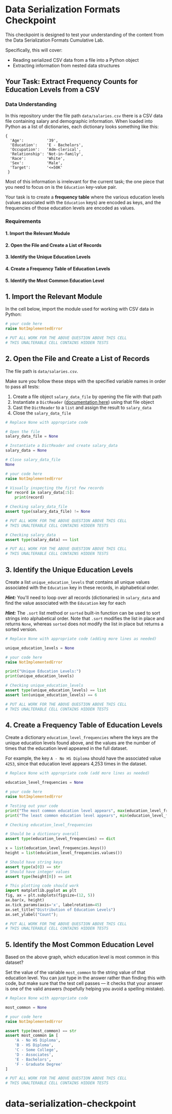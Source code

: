 # Data Serialization Formats Checkpoint

This checkpoint is designed to test your understanding of the content from the Data Serialization Formats Cumulative Lab.

Specifically, this will cover:

* Reading serialized CSV data from a file into a Python object
* Extracting information from nested data structures

## Your Task: Extract Frequency Counts for Education Levels from a CSV

### Data Understanding

In this repository under the file path `data/salaries.csv` there is a CSV data file containing salary and demographic information. When loaded into Python as a list of dictionaries, each dictionary looks something like this:

```
{
  'Age':          '39',
  'Education':    'E - Bachelors',
  'Occupation':   'Adm-clerical',
  'Relationship': 'Not-in-family',
  'Race':         'White',
  'Sex':          'Male',
  'Target':       '<=50K'
 }
```

Most of this information is irrelevant for the current task; the one piece that you need to focus on is the `Education` key-value pair.

Your task is to create a **frequency table** where the various education levels (values associated with the `Education` keys) are encoded as keys, and the frequencies of those education levels are encoded as values.

### Requirements

#### 1. Import the Relevant Module

#### 2. Open the File and Create a List of Records

#### 3. Identify the Unique Education Levels

#### 4. Create a Frequency Table of Education Levels

#### 5. Identify the Most Common Education Level

## 1. Import the Relevant Module

In the cell below, import the module used for working with CSV data in Python:


```python
# your code here
raise NotImplementedError
```


```python
# PUT ALL WORK FOR THE ABOVE QUESTION ABOVE THIS CELL
# THIS UNALTERABLE CELL CONTAINS HIDDEN TESTS
```

## 2. Open the File and Create a List of Records

The file path is `data/salaries.csv`.

Make sure you follow these steps with the specified variable names in order to pass all tests:

1. Create a file object `salary_data_file` by opening the file with that path
2. Instantiate a `DictReader` ([documentation here](https://docs.python.org/3/library/csv.html#csv.DictReader)) using that file object
3. Cast the `DictReader` to a `list` and assign the result to `salary_data`
4. Close the `salary_data_file`


```python
# Replace None with appropriate code

# Open the file
salary_data_file = None

# Instantiate a DictReader and create salary_data
salary_data = None

# Close salary_data_file
None

# your code here
raise NotImplementedError

# Visually inspecting the first few records
for record in salary_data[:5]:
    print(record)
```


```python
# Checking salary_data_file
assert type(salary_data_file) != None

# PUT ALL WORK FOR THE ABOVE QUESTION ABOVE THIS CELL
# THIS UNALTERABLE CELL CONTAINS HIDDEN TESTS
```


```python
# Checking salary_data
assert type(salary_data) == list

# PUT ALL WORK FOR THE ABOVE QUESTION ABOVE THIS CELL
# THIS UNALTERABLE CELL CONTAINS HIDDEN TESTS
```

## 3. Identify the Unique Education Levels

Create a list `unique_education_levels` that contains all unique values associated with the `Education` key in these records, in alphabetical order.

***Hint:*** You'll need to loop over all records (dictionaries) in `salary_data` and find the value associated with the `Education` key for each

***Hint:*** The `.sort` list method or `sorted` built-in function can be used to sort strings into alphabetical order. Note that `.sort` modifies the list in place and returns `None`, whereas `sorted` does not modify the list in place but returns a sorted version.


```python
# Replace None with appropriate code (adding more lines as needed)

unique_education_levels = None

# your code here
raise NotImplementedError

print("Unique Education Levels:")
print(unique_education_levels)
```


```python
# Checking unique_education_levels
assert type(unique_education_levels) == list
assert len(unique_education_levels) == 6

# PUT ALL WORK FOR THE ABOVE QUESTION ABOVE THIS CELL
# THIS UNALTERABLE CELL CONTAINS HIDDEN TESTS
```

## 4. Create a Frequency Table of Education Levels

Create a dictionary `education_level_frequencies` where the keys are the unique education levels found above, and the values are the number of times that the education level appeared in the full dataset.

For example, the key `A - No HS Diploma` should have the associated value `4253`, since that education level appears 4,253 times in the dataset.


```python
# Replace None with appropriate code (add more lines as needed)

education_level_frequencies = None

# your code here
raise NotImplementedError

# Testing out your code
print("The most common education level appears", max(education_level_frequencies.values()), "times")
print("The least common education level appears", min(education_level_frequencies.values()), "times")
```


```python
# Checking education_level_frequencies

# Should be a dictionary overall
assert type(education_level_frequencies) == dict

x = list(education_level_frequencies.keys())
height = list(education_level_frequencies.values())

# Should have string keys
assert type(x[0]) == str
# Should have integer values
assert type(height[0]) == int

# This plotting code should work
import matplotlib.pyplot as plt
fig, ax = plt.subplots(figsize=(12, 5))
ax.bar(x, height)
ax.tick_params(axis='x', labelrotation=45)
ax.set_title("Distribution of Education Levels")
ax.set_ylabel("Count");

# PUT ALL WORK FOR THE ABOVE QUESTION ABOVE THIS CELL
# THIS UNALTERABLE CELL CONTAINS HIDDEN TESTS
```

## 5. Identify the Most Common Education Level

Based on the above graph, which education level is most common in this dataset?

Set the value of the variable `most_common` to the string value of that education level. You can just type in the answer rather than finding this with code, but make sure that the test cell passes — it checks that your answer is one of the valid answers (hopefully helping you avoid a spelling mistake).


```python
# Replace None with appropriate code

most_common = None

# your code here
raise NotImplementedError
```


```python
assert type(most_common) == str
assert most_common in [
    'A - No HS Diploma',
    'B - HS Diploma',
    'C - Some College',
    'D - Associates',
    'E - Bachelors',
    'F - Graduate Degree'
]

# PUT ALL WORK FOR THE ABOVE QUESTION ABOVE THIS CELL
# THIS UNALTERABLE CELL CONTAINS HIDDEN TESTS
```
# data-serialization-checkpoint
